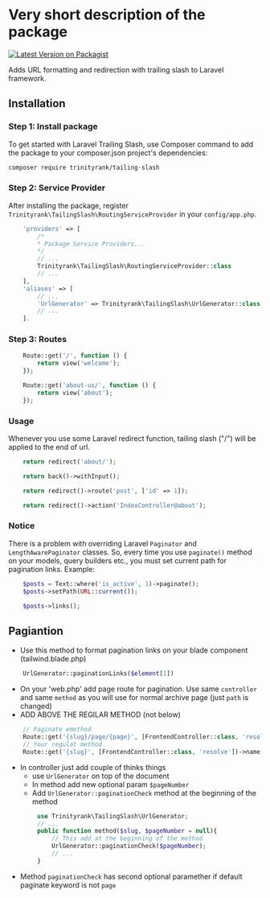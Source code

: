 # Very short description of the package

[![Latest Version on Packagist](https://img.shields.io/packagist/v/trinity-rank/tailing-slash.svg?style=flat-square)](https://packagist.org/packages/trinityrank/tailing-slash)

Adds URL formatting and redirection with trailing slash to Laravel framework.

## Installation

### Step 1: Install package

To get started with Laravel Trailing Slash, use Composer command to add the package to your composer.json project's dependencies:

```bash
composer require trinityrank/tailing-slash
```

### Step 2: Service Provider

After installing the package, register `Trinityrank\TailingSlash\RoutingServiceProvider` in your `config/app.php`.

```php
    'providers' => [
        /*
        * Package Service Providers...
        */
        // ...
        Trinityrank\TailingSlash\RoutingServiceProvider::class
        // ...
    ],
    'aliases' => [
        // ...
        'UrlGenerator' => Trinityrank\TailingSlash\UrlGenerator::class,
        // ...
    ].
```

### Step 3: Routes
```php
    Route::get('/', function () {
        return view('welcome');
    });

    Route::get('about-us/', function () {
        return view('about');
    });
```

### Usage

Whenever you use some Laravel redirect function, tailing slash ("/") will be applied to the end of url.

```php
    return redirect('about/');

    return back()->withInput();

    return redirect()->route('post', ['id' => 1]);

    return redirect()->action('IndexController@about');
```
### Notice

There is a problem with overriding Laravel `Paginator` and `LengthAwarePaginator` classes. So, every time you use `paginate()` method on your models, query builders etc., you must set current path for pagination links. Example:

```php
    $posts = Text::where('is_active', 1)->paginate();
    $posts->setPath(URL::current());

    $posts->links();
```

## Pagiantion
- Use this method to format pagination links on your blade component (tailwind.blade.php)

```php
    UrlGenerator::paginationLinks($element[1])
```

- On your 'web.php' add page route for pagination. Use same `controller` and same `method` as you will use for normal archive page (just `path` is changed)
- ADD ABOVE THE REGILAR METHOD (not below)

```php
    // Paginate emethod
    Route::get('{slug}/page/{page}', [FrontendController::class, 'resolve'])->name('resolve');
    // Your regulat method
    Route::get('{slug}', [FrontendController::class, 'resolve'])->name('resolve');
```

- In controller just add couple of thinks things
    - use `UrlGenerator` on top of the document
    - In method add new optional param `$pageNumber`
    - Add `UrlGenerator::paginationCheck` method at the beginning of the method

```php
        use Trinityrank\TailingSlash\UrlGenerator;
        // ...
        public function method($slug, $pageNumber = null){
            // This add at the beginning of the method
            UrlGenerator::paginationCheck($pageNumber);
            // ...
        }
```

- Method `paginationCheck` has second optional paramether if default paginate keyword is not `page`